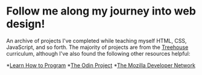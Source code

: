 Follow me along my journey into web design!
==================

An archive of projects I've completed while teaching myself HTML, CSS, JavaScript, and so forth. The majority of projects are from the [Treehouse](http://www.teamtreehouse.com]) curriculum, although I've also found the following other resources helpful: 

*[Learn How to Program](http://learnhowtoprogram.com)
*[The Odin Project](http://www.theodinproject.com)
*[The Mozilla Developer Network](http://developer.mozilla.org/en-US/)
